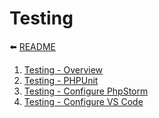 # Testing

⬅️ [README](../README.md)

1. [Testing - Overview](testing/testing-overview.md)
2. [Testing - PHPUnit](testing/testing-phpunit.md)
3. [Testing - Configure PhpStorm](testing/testing-phpunit-phpstorm.md)
4. [Testing - Configure VS Code](testing/testing-phpunit-vscode.md)
